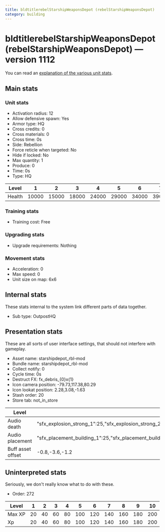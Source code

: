 ```yaml
---
title: bldtitlerebelStarshipWeaponsDepot (rebelStarshipWeaponsDepot)
category: building
---
```


# bldtitlerebelStarshipWeaponsDepot (rebelStarshipWeaponsDepot) — version 1112

You can read an [explanation  of the various unit stats](unitexplained.md).

## Main stats

### Unit stats

  * Activation radius: 12
  * Allow defensive spawn: Yes
  * Armor type: HQ
  * Cross credits: 0
  * Cross materials: 0
  * Cross time: 0s
  * Side: Rebellion
  * Force reticle when targeted: No
  * Hide if locked: No
  * Max quantity: 1
  * Produce: 0
  * Time: 0s
  * Type: HQ

|Level |1    |2    |3    |4    |5    |6    |7    |8    |9    |10   |
|------|-----|-----|-----|-----|-----|-----|-----|-----|-----|-----|
|Health|10000|15000|18000|24000|29000|34000|39000|44000|49000|54000|


### Training stats

  * Training cost: Free

### Upgrading stats

  * Upgrade requirements: Nothing

### Movement stats

  * Acceleration: 0
  * Max speed: 0
  * Unit size on map: 6x6

## Internal stats

These stats internal to the system link different parts of data together.

  * Sub type: OutpostHQ

## Presentation stats

These are all sorts of user interface settings, that should not interfere with gameplay.

  * Asset name: starshipdepot_rbl-mod
  * Bundle name: starshipdepot_rbl-mod
  * Collect notify: 0
  * Cycle time: 0s
  * Destruct FX: fx_debris_{0}x{1}
  * Icon camera position: -79.73,117.38,80.29
  * Icon lookat position: 2.28,3.08,-1.63
  * Stash order: 20
  * Store tab: not_in_store

|Level            |1                                                                                                                       |2                                                                                                                       |3                                                                                                                       |4                                                                                                                       |5                                                                                                                       |6                                                                                                                       |7                                                                                                                       |8                                                                                                                       |9                                                                                                                       |10                                                                                                                      |
|-----------------|------------------------------------------------------------------------------------------------------------------------|------------------------------------------------------------------------------------------------------------------------|------------------------------------------------------------------------------------------------------------------------|------------------------------------------------------------------------------------------------------------------------|------------------------------------------------------------------------------------------------------------------------|------------------------------------------------------------------------------------------------------------------------|------------------------------------------------------------------------------------------------------------------------|------------------------------------------------------------------------------------------------------------------------|------------------------------------------------------------------------------------------------------------------------|------------------------------------------------------------------------------------------------------------------------|
|Audio death      |"sfx_explosion_strong_1":25,"sfx_explosion_strong_2":25,"sfx_explosion_strong_3":25,"sfx_explosion_strong_4":155        |"sfx_explosion_strong_1":25,"sfx_explosion_strong_2":25,"sfx_explosion_strong_3":25,"sfx_explosion_strong_4":156        |"sfx_explosion_strong_1":25,"sfx_explosion_strong_2":25,"sfx_explosion_strong_3":25,"sfx_explosion_strong_4":157        |"sfx_explosion_strong_1":25,"sfx_explosion_strong_2":25,"sfx_explosion_strong_3":25,"sfx_explosion_strong_4":158        |"sfx_explosion_strong_1":25,"sfx_explosion_strong_2":25,"sfx_explosion_strong_3":25,"sfx_explosion_strong_4":159        |"sfx_explosion_strong_1":25,"sfx_explosion_strong_2":25,"sfx_explosion_strong_3":25,"sfx_explosion_strong_4":160        |"sfx_explosion_strong_1":25,"sfx_explosion_strong_2":25,"sfx_explosion_strong_3":25,"sfx_explosion_strong_4":161        |"sfx_explosion_strong_1":25,"sfx_explosion_strong_2":25,"sfx_explosion_strong_3":25,"sfx_explosion_strong_4":162        |"sfx_explosion_strong_1":25,"sfx_explosion_strong_2":25,"sfx_explosion_strong_3":25,"sfx_explosion_strong_4":163        |"sfx_explosion_strong_1":25,"sfx_explosion_strong_2":25,"sfx_explosion_strong_3":25,"sfx_explosion_strong_4":164        |
|Audio placement  |"sfx_placement_building_1":25,"sfx_placement_building_2":25,"sfx_placement_building_3":25,"sfx_placement_building_4":155|"sfx_placement_building_1":25,"sfx_placement_building_2":25,"sfx_placement_building_3":25,"sfx_placement_building_4":156|"sfx_placement_building_1":25,"sfx_placement_building_2":25,"sfx_placement_building_3":25,"sfx_placement_building_4":157|"sfx_placement_building_1":25,"sfx_placement_building_2":25,"sfx_placement_building_3":25,"sfx_placement_building_4":158|"sfx_placement_building_1":25,"sfx_placement_building_2":25,"sfx_placement_building_3":25,"sfx_placement_building_4":159|"sfx_placement_building_1":25,"sfx_placement_building_2":25,"sfx_placement_building_3":25,"sfx_placement_building_4":160|"sfx_placement_building_1":25,"sfx_placement_building_2":25,"sfx_placement_building_3":25,"sfx_placement_building_4":161|"sfx_placement_building_1":25,"sfx_placement_building_2":25,"sfx_placement_building_3":25,"sfx_placement_building_4":162|"sfx_placement_building_1":25,"sfx_placement_building_2":25,"sfx_placement_building_3":25,"sfx_placement_building_4":163|"sfx_placement_building_1":25,"sfx_placement_building_2":25,"sfx_placement_building_3":25,"sfx_placement_building_4":164|
|Buff asset offset|-0.8,-3.6,-1.2                                                                                                          |-0.8,-3.6,-1.2                                                                                                          |-0.8,-3.6,-1.2                                                                                                          |-1,-3.6,-1.6                                                                                                            |-1.6,-2.4,-1.6                                                                                                          |-1.6,-2.4,-1.6                                                                                                          |-2,-2.2,-2                                                                                                              |-2.6,-1.8,-2.6                                                                                                          |-2.6,-1.8,-2.6                                                                                                          |-2.6,-1.8,-2.6                                                                                                          |


## Uninterpreted stats

Seriously, we don't really know what to do with these.

  * Order: 272

|Level |1 |2 |3 |4 |5  |6  |7  |8  |9  |10 |
|------|--|--|--|--|---|---|---|---|---|---|
|Max XP|20|40|60|80|100|120|140|160|180|200|
|Xp    |20|40|60|80|100|120|140|160|180|200|


